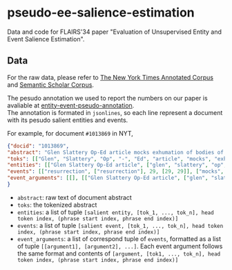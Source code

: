 # pseudo-ee-salience-estimation
Data and code for FLAIRS'34 paper "Evaluation of Unsupervised Entity and Event Salience Estimation".

## Data
For the raw data, please refer to [The New York Times Annotated Corpus](https://catalog.ldc.upenn.edu/LDC2008T19) and [Semantic Scholar Corpus](http://boston.lti.cs.cmu.edu/appendices/WWW2016/).

The pesudo annotation we used to report the numbers on our paper is avaliable at [entity-event-pseudo-annotation](https://figshare.com/articles/dataset/entity-event-pseudo-annotation/14337323?file=27362669).  
The annotation is formated in `jsonlines`, so each line represent a document with its pesudo salient entities and events.

For example, for document `#1013869` in NYT, 
```Json
{"docid": "1013869", 
"abstract": "Glen Slattery Op-Ed article mocks exhumation of bodies of famous people to test their DNA or for other odd and sundry reasons; opposes backhoe-induced resurrection, unless for something truly important, such as retrieving his only set of car keys (S)", 
"toks": [["Glen", "Slattery", "Op", "-", "Ed", "article", "mocks", "exhumation", "of", "bodies", "of", "famous", "people", "to", "test", "their", "DNA", "or", "for", "other", "odd", "and", "sundry", "reasons", ";", "opposes", "backhoe", "-", "induced", "resurrection", ",", "unless", "for", "something", "truly", "important", ",", "such", "as", "retrieving", "his", "only", "set", "of", "car", "keys", "(S)"]], 
"entities": [["Glen Slattery Op-Ed article", ["glen", "slattery", "op", "ed", "article"], 5, [0, 5]], ["exhumation", ["exhumation"], 7, [7, 7]], ["bodies", ["body"], 9, [9, 9]], ["famous people", ["famous", "people"], 12, [11, 12]], ["their DNA", ["their", "dna"], 16, [15, 16]], ["other odd and sundry reasons", ["other", "odd", "and", "sundry", "reason"], 23, [19, 23]], ["backhoe", ["backhoe"], 26, [26, 26]], ["something truly important", ["something", "truly", "important"], 33, [33, 35]], ["his only set", ["his", "only", "set"], 42, [40, 42]], ["car keys", ["car", "key"], 45, [44, 45]]], 
"events": [["resurrection", ["resurrection"], 29, [29, 29]], ["mocks", ["mock"], 6, [6, 6]], ["test", ["test"], 14, [14, 14]]], 
"event_arguments": [[], [["Glen Slattery Op-Ed article", ["glen", "slattery", "op", "ed", "article"], 5, [0, 5]], ["exhumation", ["exhumation"], 7, [7, 7]]], [["their DNA", ["their", "dna"], 16, [15, 16]]]]
}
```
- `abstract`: raw text of document abstract 
- `toks`: the tokenized abstract
- `entities`: a list of tuple `[salient entity, [tok_1, ..., tok_n], head token index, (phrase start index, phrase end index)]`
- `events`: a list of tuple `[salient event, [tok_1, ..., tok_n], head token index, (phrase start index, phrase end index)]`
- `event_arguments`: a list of correspond tuple of `events`, formatted as a list of tuple `[[argument1], [argument2], ...]`. Each event argument follows the same format and contents of `[argument, [tok1, ..., tok_n], head token index, (phrase start index, phrase end index)]`
